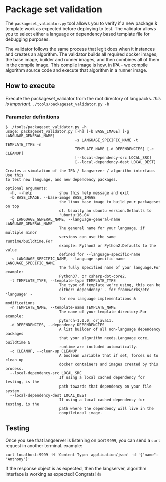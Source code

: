 # Package set validation


The `packageset_validator.py` tool allows you to verify if a new package & template work as expected before deploying to test.
The validator allows you to select either a language or dependency based template file for debugging purposes.

The validator follows the same process that legit does when it instances and creates an algorithm. 
The validator builds all required docker images; the base image, builder and runner images, and then combines all of them in the compile image.
This compile image is how, in IPA - we compile algorithm source code and execute that algorithm in a runner image.

## How to execute
Execute the packageset_validator from the root directory of langpacks. _this is important_.
`./tools/packageset_validator.py -h`

### Parameter definitions
```
$ ./tools/packageset_validator.py -h
usage: packageset_validator.py [-h] [-b BASE_IMAGE] [-g LANGUAGE_GENERAL_NAME]
                               -s LANGUAGE_SPECIFIC_NAME -t TEMPLATE_TYPE -n
                               TEMPLATE_NAME [-d DEPENDENCIES] [-c CLEANUP]
                               [--local-dependency-src LOCAL_SRC]
                               [--local-dependency-dest LOCAL_DEST]

Creates a simulation of the IPA / langserver / algorithm interface. Use this
to test new language, and new dependency packages.

optional arguments:
  -h, --help            show this help message and exit
  -b BASE_IMAGE, --base-image BASE_IMAGE
                        the linux base image to build your packageset on top
                        of. Usually an ubuntu version.Defaults to
                        'ubuntu:16.04'
  -g LANGUAGE_GENERAL_NAME, --language-general-name LANGUAGE_GENERAL_NAME
                        The general name for your language, if multiple minor
                        versions can use the same runtime/buildtime.For
                        example: Python3 or Python2.Defaults to the value
                        defined for --language-specific-name
  -s LANGUAGE_SPECIFIC_NAME, --language-specific-name LANGUAGE_SPECIFIC_NAME
                        The fully specified name of your language.For example:
                        Python37. or csharp-dot-core2.
  -t TEMPLATE_TYPE, --template-type TEMPLATE_TYPE
                        The type of template we're using, this can be
                        either:'dependency' - for frameworks/etc 'language' -
                        for new language implementations & modifications
  -n TEMPLATE_NAME, --template-name TEMPLATE_NAME
                        The name of your template directory.For example:
                        pytorch-1.0.0, orjava11.
  -d DEPENDENCIES, --dependency DEPENDENCIES
                        A list builder of all non-language dependency packages
                        that your algorithm needs.Language core, buildtime &
                        runtime are included automatically.
  -c CLEANUP, --clean-up CLEANUP
                        A boolean variable that if set, forces us to clean up
                        docker containers and images created by this process.
  --local-dependency-src LOCAL_SRC
                        If using a local cached dependency for testing, is the
                        path towards that dependency on your file system.
  --local-dependency-dest LOCAL_DEST
                        If using a local cached dependency for testing, is the
                        path where the dependency will live in the
                        compileLocal image.

```


## Testing
Once you see that langserver is listening on port `9999`, you can send a `curl` request in another terminal. 
example:
```
curl localhost:9999 -H 'Content-Type: application/json' -d '{"name": "Anthony"}'
```
If the response object is as expected, then the langserver, algorithm interface is working as expected! Congrats! :+1:

